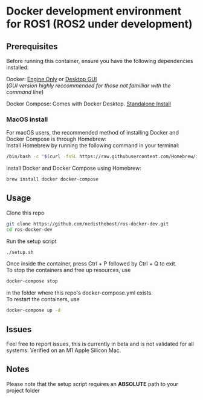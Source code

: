 # Docker development environment for ROS1 (ROS2 under development)

## Prerequisites

Before running this container, ensure you have the following dependencies installed:

Docker: [Engine Only](https://docs.docker.com/engine/install/) or [Desktop GUI](https://docs.docker.com/get-docker/)<br>
(_GUI version highly reccommended for those not familliar with the command line_)

Docker Compose: Comes with Docker Desktop. [Standalone Install](https://docs.docker.com/compose/install/)

### MacOS install

For macOS users, the recommended method of installing Docker and Docker Compose is through Homebrew:
<br>
Install Homebrew by running the following command in your terminal:

```bash
/bin/bash -c "$(curl -fsSL https://raw.githubusercontent.com/Homebrew/install/HEAD/install.sh)"
```

Install Docker and Docker Compose using Homebrew:

```bash
brew install docker docker-compose
```

## Usage

Clone this repo

```bash
git clone https://github.com/nedisthebest/ros-docker-dev.git
cd ros-docker-dev
```

Run the setup script

```bash
./setup.sh
```

Once inside the container, press Ctrl + P followed by Ctrl + Q to exit. <br>
To stop the containers and free up resources, use

```bash
docker-compose stop
```

in the folder where this repo's docker-compose.yml exists. <br>
To restart the containers, use

```bash
docker-compose up -d
```

## Issues

Feel free to report issues, this is currently in beta and is not validated for all systems. Verified on an M1 Apple Silicon Mac.

## Notes

Please note that the setup script requires an **ABSOLUTE** path to your project folder
